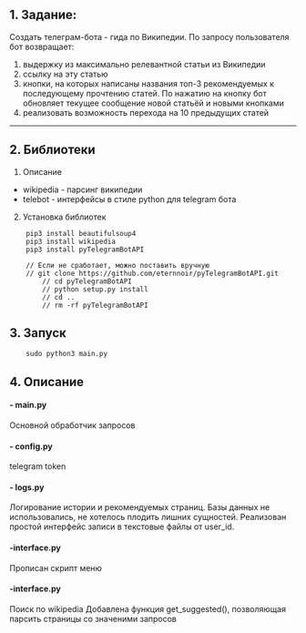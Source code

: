 ## 1. Задание:
 Создать телеграм-бота - гида по Википедии. По запросу пользователя бот возвращает:
 1) выдержку из максимально релевантной статьи из Википедии
 2) ссылку на эту статью
 3) кнопки, на которых написаны названия топ-3 рекомендуемых к последующему прочтению статей. По нажатию на кнопку бот обновляет текущее сообщение новой статьёй и новыми кнопками
 4) реализовать возможность перехода на 10 предыдущих статей

----

## 2. Библиотеки
1. Описание
- wikipedia - парсинг википедии
- telebot   - интерфейсы в стиле python для telegram бота
2. Установка библиотек

```
	pip3 install beautifulsoup4
	pip3 install wikipedia
	pip3 install pyTelegramBotAPI 
	
	// Если не сработает, можно поставить вручную
	// git clone https://github.com/eternnoir/pyTelegramBotAPI.git
    	// cd pyTelegramBotAPI
    	// python setup.py install
    	// cd ..
    	// rm -rf pyTelegramBotAPI
```
## 3. Запуск

```
	sudo python3 main.py
```

## 4. Описание

#### - main.py
  Основной  обработчик запросов

#### - config.py
  telegram token

#### - logs.py 
  Логирование истории и рекомендуемых страниц.
  Базы данных не использовались, не хотелось плодить лишних сущностей.
  Реализован простой интерфейс записи в текстовые файлы от user_id.

#### -interface.py
  Прописан скрипт меню

#### -interface.py
  Поиск по wikipedia
  Добавлена функция get_suggested(), позволяющая парсить страницы со значеними запросов

